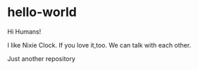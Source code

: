 # hello-world

Hi Humans!

I like Nixie Clock.
If you love it,too. We can talk with each other.

Just another repository
